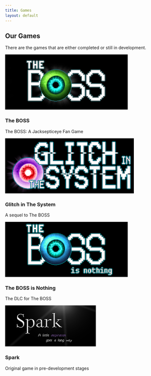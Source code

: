 ```yaml
---
title: Games
layout: default
--- 
```

  <h2>
    Our Games
  </h2>
  <p>There are the games that are either completed or still in development.</p>
  <div class="container">
    <div class="row justify-content-end">
      <div class="col">
        <a href="our-games/the-boss.html"><img src="img/the boss image.webp" alt="The Boss"></a>
        <h3 class="blue-text">The BOSS</h3>
        <p>The BOSS: A Jacksepticeye Fan Game</p>
      </div>
      <div class="col">
        <a href="our-games/glitch-in-the-system.html"><img src="img/glitch image.png" alt="Glitch In The System"></a>
        <h3 class="blue-text">Glitch in The System</h3>
        <p>A sequel to The BOSS</p>
      </div>
      <div class="w-100">
      </div>
      <div class="col">
        <a href="our-games/the-boss-is-nothing.html"><img src="img/tbin.png" alt="The Boss Is Nothing"></a>
        <h3 class="blue-text">The BOSS is Nothing</h3>
        <p>The DLC for The BOSS</p>
      </div>
      <div class="col">
        <a href="our-games/spark.html"><img src="img/spark thumb.webp" alt="Spark"></a>
        <h3 class="blue-text">Spark</h3>
        <p>Original game in pre-development stages</p>
      </div>
    </div>
  </div>